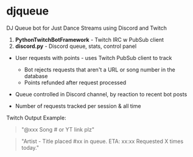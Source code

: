 # djqueue
DJ Queue bot for Just Dance Streams using Discord and Twitch

1. **PythonTwitchBotFramework** - Twitch IRC w PubSub client
2. **discord.py** - Discord queue, stats, control panel

- User requests with points - uses Twitch PubSub client to track
  - Bot rejects requests that aren't a URL or song number in the database
  - Points refunded after request processed

- Queue controlled in Discord channel, by reaction to recent bot posts
- Number of requests tracked per session & all time

Twitch Output Example:

  > "@xxx Song # or YT link plz"
  
  > "Artist - Title placed #xx in queue.  ETA: xx:xx  Requested X times today."

